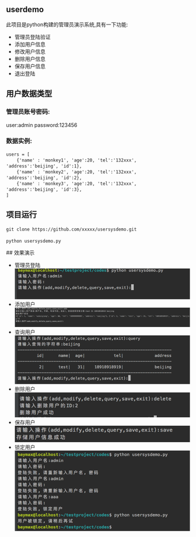 ## userdemo

此项目是python构建的管理员演示系统,具有一下功能:

 - 管理员登陆验证
 - 添加用户信息
 - 修改用户信息
 - 删除用户信息
 - 保存用户信息
 - 退出登陆

## 用户数据类型 

### 管理员账号密码:

user:admin
password:123456

### 数据实例:

```
users = [
    {'name' : 'monkey1', 'age':20, 'tel':'132xxx', 'address':'beijing', 'id':1},
    {'name' : 'monkey2', 'age':20, 'tel':'132xxx', 'address':'beijing', 'id':2},
    {'name' : 'monkey3', 'age':20, 'tel':'132xxx', 'address':'beijing', 'id':3},
]

```

## 项目运行

```
git clone https://github.com/xxxxx/usersysdemo.git

python usersysdemo.py

```
## 效果演示

- 管理员登陆
	![login](https://raw.githubusercontent.com/iteemo/images/master/lesson04/login.png)
- 添加用户
	![adduser](https://raw.githubusercontent.com/iteemo/images/master/lesson04/adduser.png)
- 查询用户
	![queryuser](https://raw.githubusercontent.com/iteemo/images/master/lesson04/query.png)
- 删除用户
	![adduser](https://raw.githubusercontent.com/iteemo/images/master/lesson04/del.png)
- 保存用户
	![adduser](https://raw.githubusercontent.com/iteemo/images/master/lesson04/save.png)
- 锁定用户
	![adduser](https://raw.githubusercontent.com/iteemo/images/master/lesson04/lock.png)